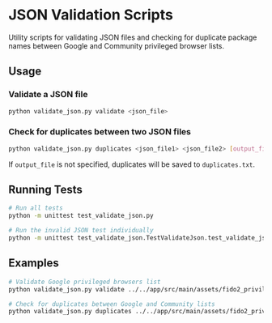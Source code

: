 # JSON Validation Scripts

Utility scripts for validating JSON files and checking for duplicate package names between Google and Community privileged browser lists.

## Usage

### Validate a JSON file

```bash
python validate_json.py validate <json_file>
```

### Check for duplicates between two JSON files

```bash
python validate_json.py duplicates <json_file1> <json_file2> [output_file]
```

If `output_file` is not specified, duplicates will be saved to `duplicates.txt`.

## Running Tests

```bash
# Run all tests
python -m unittest test_validate_json.py

# Run the invalid JSON test individually
python -m unittest test_validate_json.TestValidateJson.test_validate_json_invalid
```

## Examples

```bash
# Validate Google privileged browsers list
python validate_json.py validate ../../app/src/main/assets/fido2_privileged_google.json

# Check for duplicates between Google and Community lists
python validate_json.py duplicates ../../app/src/main/assets/fido2_privileged_google.json ../../app/src/main/assets/fido2_privileged_community.json duplicates.txt
```
